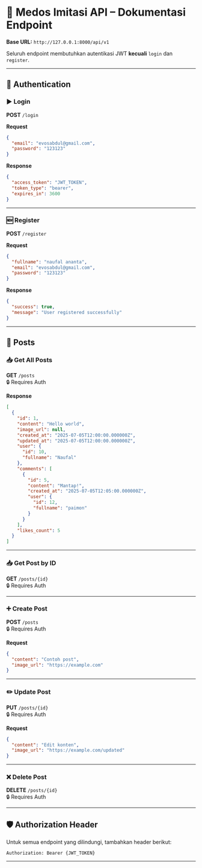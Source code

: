 
# 📡 Medos Imitasi API – Dokumentasi Endpoint

**Base URL:** `http://127.0.0.1:8000/api/v1`

Seluruh endpoint membutuhkan autentikasi JWT **kecuali** `login` dan `register`.

---

## 🔐 Authentication

### ▶️ Login  
**POST** `/login`

**Request**
```json
{
  "email": "evosabdul@gmail.com",
  "password": "123123"
}
```

**Response**
```json
{
  "access_token": "JWT_TOKEN",
  "token_type": "bearer",
  "expires_in": 3600
}
```

---

### 🆕 Register  
**POST** `/register`

**Request**
```json
{
  "fullname": "naufal ananta",
  "email": "evosabdul@gmail.com",
  "password": "123123"
}
```

**Response**
```json
{
  "success": true,
  "message": "User registered successfully"
}
```

---

## 📄 Posts

### 📥 Get All Posts  
**GET** `/posts`  
🔒 Requires Auth

**Response**
```json
[
  {
    "id": 1,
    "content": "Hello world",
    "image_url": null,
    "created_at": "2025-07-05T12:00:00.000000Z",
    "updated_at": "2025-07-05T12:00:00.000000Z",
    "user": {
      "id": 10,
      "fullname": "Naufal"
    },
    "comments": [
      {
        "id": 5,
        "content": "Mantap!",
        "created_at": "2025-07-05T12:05:00.000000Z",
        "user": {
          "id": 12,
          "fullname": "paimon"
        }
      }
    ],
    "likes_count": 5
  }
]
```

---

### 📥 Get Post by ID  
**GET** `/posts/{id}`  
🔒 Requires Auth

---

### ➕ Create Post  
**POST** `/posts`  
🔒 Requires Auth

**Request**
```json
{
  "content": "Contoh post",
  "image_url": "https://example.com"
}
```

---

### ✏️ Update Post  
**PUT** `/posts/{id}`  
🔒 Requires Auth

**Request**
```json
{
  "content": "Edit konten",
  "image_url": "https://example.com/updated"
}
```

---

### ❌ Delete Post  
**DELETE** `/posts/{id}`  
🔒 Requires Auth

---

## 🛡️ Authorization Header

Untuk semua endpoint yang dilindungi, tambahkan header berikut:

```
Authorization: Bearer {JWT_TOKEN}
```

---
